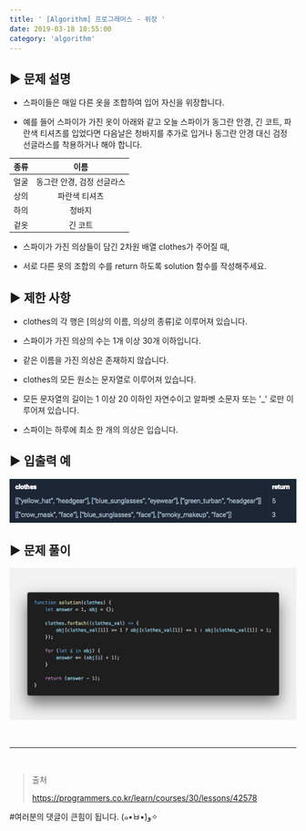 ```yaml
---
title: ' [Algorithm] 프로그래머스 - 위장 '
date: 2019-03-18 10:55:00
category: 'algorithm'
---
```


## **▶︎ 문제 설명**

- 스파이들은 매일 다른 옷을 조합하여 입어 자신을 위장합니다.

- 예를 들어 스파이가 가진 옷이 아래와 같고 오늘 스파이가 동그란 안경, 긴 코트, 파란색 티셔츠를 입었다면 다음날은 청바지를 추가로 입거나 동그란 안경 대신 검정 선글라스를 착용하거나 해야 합니다.

| 종류 | 이름 |
|---|:---:|
| 얼굴 | 동그란 안경, 검정 선글라스 |
| 상의 | 파란색 티셔츠 |
| 하의 | 청바지 |
| 겉옷 | 긴 코트 |

- 스파이가 가진 의상들이 담긴 2차원 배열 clothes가 주어질 때,

- 서로 다른 옷의 조합의 수를 return 하도록 solution 함수를 작성해주세요.

## **▶︎ 제한 사항**

- clothes의 각 행은 [의상의 이름, 의상의 종류]로 이루어져 있습니다.

- 스파이가 가진 의상의 수는 1개 이상 30개 이하입니다.

- 같은 이름을 가진 의상은 존재하지 않습니다.

- clothes의 모든 원소는 문자열로 이루어져 있습니다.

- 모든 문자열의 길이는 1 이상 20 이하인 자연수이고 알파벳 소문자 또는 '_' 로만 이루어져 있습니다.

- 스파이는 하루에 최소 한 개의 의상은 입습니다.

## **▶︎ 입출력 예**

![](../../../assets/algorithm/programmers/programmers.2.example.png)

## **▶︎ 문제 풀이**

![](../../../assets/algorithm/programmers/programmers.2.solution.png)

<br />

---

<br />

> 출처
>
> <a href="https://programmers.co.kr/learn/courses/30/lessons/42578" target="_blank">https://programmers.co.kr/learn/courses/30/lessons/42578</a>

#여러분의 댓글이 큰힘이 됩니다. (๑•̀ㅂ•́)و✧
